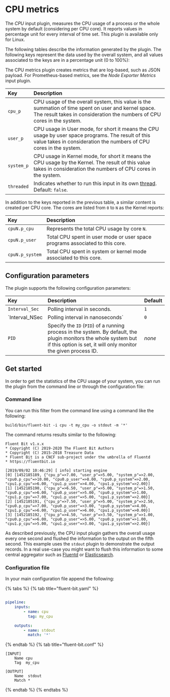 # CPU metrics

The _CPU_ input plugin, measures the CPU usage of a process or the whole system by default (considering per CPU core). It reports values in percentage unit for every interval of time set. This plugin is available only for Linux.

The following tables describe the information generated by the plugin. The following keys represent the data used by the overall system, and all values associated to the keys are in a percentage unit (0 to 100%):

The CPU metrics plugin creates metrics that are log-based, such as JSON payload. For Prometheus-based metrics, see the _Node Exporter Metrics_ input plugin.

| Key | Description |
| :--- | :--- |
| `cpu_p` | CPU usage of the overall system, this value is the summation of time spent on user and kernel space. The result takes in consideration the numbers of CPU cores in the system. |
| `user_p` | CPU usage in User mode, for short it means the CPU usage by user space programs. The result of this value takes in consideration the numbers of CPU cores in the system. |
| `system_p` | CPU usage in Kernel mode, for short it means the CPU usage by the Kernel. The result of this value takes in consideration the numbers of CPU cores in the system. |
| `threaded` | Indicates whether to run this input in its own [thread](../../administration/multithreading.md#inputs). Default: `false`. |

In addition to the keys reported in the previous table, a similar content is created per CPU core. The cores are listed from `0` to `N` as the Kernel reports:

| Key | Description |
| :--- | :--- |
| `cpuN.p_cpu` | Represents the total CPU usage by core `N`. |
| `cpuN.p_user` | Total CPU spent in user mode or user space programs associated to this core. |
| `cpuN.p_system` | Total CPU spent in system or kernel mode associated to this core. |

## Configuration parameters

The plugin supports the following configuration parameters:

| Key | Description | Default |
| :--- | :--- | :--- |
| `Interval_Sec` | Polling interval in seconds. | `1` |
| `Interval_NSec | Polling interval in nanoseconds` | `0` |
| `PID` | Specify the `ID` (`PID`) of a running process in the system. By default, the plugin monitors the whole system but if this option is set, it will only monitor the given process ID. | _none_ |

## Get started

In order to get the statistics of the CPU usage of your system, you can run the plugin from the command line or through the configuration file:

### Command line

You can run this filter from the command line using a command like the following:

```shell
build/bin/fluent-bit -i cpu -t my_cpu -o stdout -m '*'
```

The command returns results similar to the following:

```text
Fluent Bit v1.x.x
* Copyright (C) 2019-2020 The Fluent Bit Authors
* Copyright (C) 2015-2018 Treasure Data
* Fluent Bit is a CNCF sub-project under the umbrella of Fluentd
* https://fluentbit.io

[2019/09/02 10:46:29] [ info] starting engine
[0] [1452185189, {"cpu_p"=>7.00, "user_p"=>5.00, "system_p"=>2.00, "cpu0.p_cpu"=>10.00, "cpu0.p_user"=>8.00, "cpu0.p_system"=>2.00, "cpu1.p_cpu"=>6.00, "cpu1.p_user"=>4.00, "cpu1.p_system"=>2.00}]
[1] [1452185190, {"cpu_p"=>6.50, "user_p"=>5.00, "system_p"=>1.50, "cpu0.p_cpu"=>6.00, "cpu0.p_user"=>5.00, "cpu0.p_system"=>1.00, "cpu1.p_cpu"=>7.00, "cpu1.p_user"=>5.00, "cpu1.p_system"=>2.00}]
[2] [1452185191, {"cpu_p"=>7.50, "user_p"=>5.00, "system_p"=>2.50, "cpu0.p_cpu"=>7.00, "cpu0.p_user"=>3.00, "cpu0.p_system"=>4.00, "cpu1.p_cpu"=>6.00, "cpu1.p_user"=>6.00, "cpu1.p_system"=>0.00}]
[3] [1452185192, {"cpu_p"=>4.50, "user_p"=>3.50, "system_p"=>1.00, "cpu0.p_cpu"=>6.00, "cpu0.p_user"=>5.00, "cpu0.p_system"=>1.00, "cpu1.p_cpu"=>5.00, "cpu1.p_user"=>3.00, "cpu1.p_system"=>2.00}]
```

As described previously, the CPU input plugin gathers the overall usage every one second and flushed the information to the output on the fifth second. This example uses the `stdout` plugin to demonstrate the output records. In a real use-case you might want to flush this information to some central aggregator such as [Fluentd](http://fluentd.org) or [Elasticsearch](http://elastic.co).

### Configuration file

In your main configuration file append the following:

{% tabs %}
{% tab title="fluent-bit.yaml" %}

```yaml

pipeline:
    inputs:
        - name: cpu
          tag: my_cpu

    outputs:
        - name: stdout
          match: '*'
```

{% endtab %}
{% tab title="fluent-bit.conf" %}

```shell
[INPUT]
    Name cpu
    Tag  my_cpu

[OUTPUT]
    Name  stdout
    Match *
```

{% endtab %}
{% endtabs %}